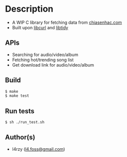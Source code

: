 # Description
* A WIP C library for fetching data from [chiasenhac.com](http://chiasenhac.com)
* Built upon [libcurl](https://curl.haxx.se) and [libtidy](https://www.html-tidy.org/)

## APIs
* Searching for audio/video/album
* Fetching hot/trending song list
* Get download link for audio/video/album

## Build
```sh
$ make
$ make test
```

## Run tests
```sh
$ sh ./run_test.sh
```

## Author(s)
* l4rzy (l4.foss@gmail.com)
